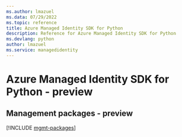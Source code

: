 ```yaml
---
ms.author: lmazuel
ms.data: 07/29/2022
ms.topic: reference
title: Azure Managed Identity SDK for Python
description: Reference for Azure Managed Identity SDK for Python
ms.devlang: python
author: lmazuel
ms.service: managedidentity
---
```

# Azure Managed Identity SDK for Python - preview

## Management packages - preview
[!INCLUDE [mgmt-packages](managed-identity-mgmt-index.md)]